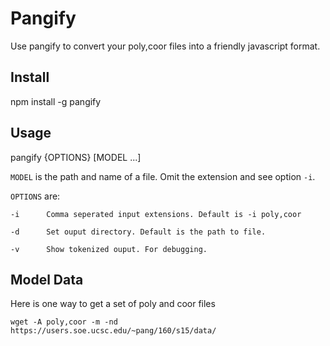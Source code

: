 # Pangify
Use pangify to convert your poly,coor files into a
friendly javascript format.

## Install
npm install -g pangify

## Usage
pangify {OPTIONS} [MODEL ...]

`MODEL` is the path and name of a file. Omit the extension and see option `-i`.

`OPTIONS` are:

	-i      Comma seperated input extensions. Default is -i poly,coor

	-d      Set ouput directory. Default is the path to file.

	-v      Show tokenized ouput. For debugging.


## Model Data
Here is one way to get a set of poly and coor files

`wget -A poly,coor -m -nd https://users.soe.ucsc.edu/~pang/160/s15/data/`
